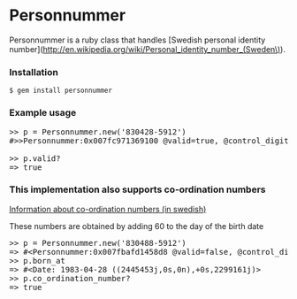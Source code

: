 # Personnummer

Personnummer is a ruby class that handles [Swedish personal identity number](http://en.wikipedia.org/wiki/Personal_identity_number_(Sweden\)).

### Installation

    $ gem install personnummer

### Example usage

<pre>&gt;&gt; p = Personnummer.new('830428-5912')
#&gt;&gt;Personnummer:0x007fc971369100 @valid=true, @control_digit=2, @divider="-", @serial=591, @born=#&gt;&gt;PersonnummerDate:0x007fc971368318 @divider="-", @day=28, @month=4, @year=1983&gt; #&lt;, @region="Skaraborgs län", @female=false&gt; #&lt;

&gt;&gt; p.valid?
=&gt; true</pre>
</pre>

### This implementation also supports co-ordination numbers

[Information about co-ordination numbers (in swedish)](https://www.skatteverket.se/rattsinformation/reglerochstallningstaganden/meddelanden/2010/meddelanden2010/skvm201003.5.233f91f71260075abe8800024297.html)

These numbers are obtained by adding 60 to the day of the birth date

<pre>
&gt;&gt; p = Personnummer.new('830488-5912')
=&gt; #&lt;Personnummer:0x007fbafd1458d8 @valid=false, @control_digit=2, @divider="-", @serial=591, @born=#&lt;PersonnummerDate:0x007fbafd144af0 @divider="-", @day=88, @month=4, @year=1983&gt;, @region="Skaraborgs län", @female=false&gt;
&gt;&gt; p.born_at
=&gt; #&lt;Date: 1983-04-28 ((2445453j,0s,0n),+0s,2299161j)&gt;
&gt;&gt; p.co_ordination_number?
=&gt; true
</pre>